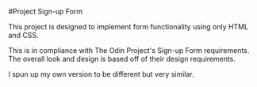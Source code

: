 #Project Sign-up Form

This project is designed to implement form functionality using only HTML and CSS.

This is in compliance with The Odin Project's Sign-up Form requirements. The overall look and design is based off of their design requirements.

I spun up my own version to be different but very similar.